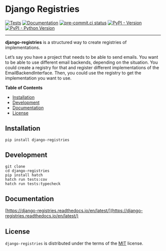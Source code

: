 # Django Registries

[![Tests](https://github.com/valberg/django-registries/actions/workflows/test.yml/badge.svg)](https://github.com/valberg/django-registries/actions/workflows/test.yml)
[![Documentation](https://readthedocs.org/projects/django-registries/badge/?version=latest)](https://django-registries.readthedocs.io/en/latest/?badge=latest)
[![pre-commit.ci status](https://results.pre-commit.ci/badge/github/valberg/django-registries/main.svg)](https://results.pre-commit.ci/latest/github/valberg/django-registries/main)
[![PyPI - Version](https://img.shields.io/pypi/v/django-registries.svg)](https://pypi.org/project/django-registries)
[![PyPI - Python Version](https://img.shields.io/pypi/pyversions/django-registries.svg)](https://pypi.org/project/django-registries)

-----

**django-registries** is a structured way to create registries of implementations.

Let’s say you have a project that needs to be able to send emails. You want to be able to use different email
backends, depending on the situation. You could create a registry for that and register different implementations
of the EmailBackendInterface. Then, you could use the registry to get the implementation you want to use.

**Table of Contents**

- [Installation](#installation)
- [Development](#development)
- [Documentation](#documentation)
- [License](#license)

## Installation

```console
pip install django-registries
```

## Development

```console
git clone
cd django-registries
pip install hatch
hatch run tests:cov
hatch run tests:typecheck
```

## Documentation

[https://django-registries.readthedocs.io/en/latest/](https://django-registries.readthedocs.io/en/latest/)

## License

`django-registries` is distributed under the terms of the [MIT](https://spdx.org/licenses/MIT.html) license.

